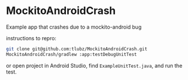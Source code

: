 # MockitoAndroidCrash
Example app that crashes due to a mockito-android bug

instructions to repro:

```bash
git clone git@github.com:tlubz/MockitoAndroidCrash.git
MockitoAndroidCrash/gradlew :app:testDebugUnitTest
```

or open project in Android Studio, find `ExampleUnitTest.java`, and run the test.
